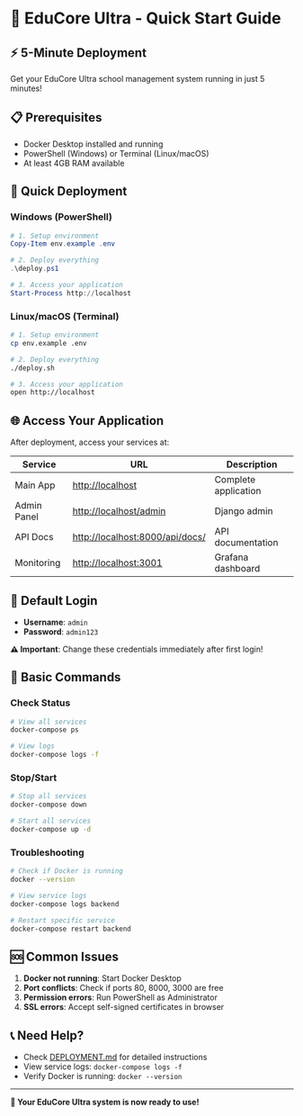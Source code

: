 # 🚀 EduCore Ultra - Quick Start Guide

## ⚡ 5-Minute Deployment

Get your EduCore Ultra school management system running in just 5 minutes!

## 📋 Prerequisites

- Docker Desktop installed and running
- PowerShell (Windows) or Terminal (Linux/macOS)
- At least 4GB RAM available

## 🚀 Quick Deployment

### Windows (PowerShell)

```powershell
# 1. Setup environment
Copy-Item env.example .env

# 2. Deploy everything
.\deploy.ps1

# 3. Access your application
Start-Process http://localhost
```

### Linux/macOS (Terminal)

```bash
# 1. Setup environment
cp env.example .env

# 2. Deploy everything
./deploy.sh

# 3. Access your application
open http://localhost
```

## 🌐 Access Your Application

After deployment, access your services at:

| Service | URL | Description |
|---------|-----|-------------|
| Main App | [http://localhost](http://localhost) | Complete application |
| Admin Panel | [http://localhost/admin](http://localhost/admin) | Django admin |
| API Docs | [http://localhost:8000/api/docs/](http://localhost:8000/api/docs/) | API documentation |
| Monitoring | [http://localhost:3001](http://localhost:3001) | Grafana dashboard |

## 👤 Default Login

- **Username**: `admin`
- **Password**: `admin123`

**⚠️ Important**: Change these credentials immediately after first login!

## 🔧 Basic Commands

### Check Status

```bash
# View all services
docker-compose ps

# View logs
docker-compose logs -f
```

### Stop/Start

```bash
# Stop all services
docker-compose down

# Start all services
docker-compose up -d
```

### Troubleshooting

```bash
# Check if Docker is running
docker --version

# View service logs
docker-compose logs backend

# Restart specific service
docker-compose restart backend
```

## 🆘 Common Issues

1. **Docker not running**: Start Docker Desktop
2. **Port conflicts**: Check if ports 80, 8000, 3000 are free
3. **Permission errors**: Run PowerShell as Administrator
4. **SSL errors**: Accept self-signed certificates in browser

## 📞 Need Help?

- Check [DEPLOYMENT.md](DEPLOYMENT.md) for detailed instructions
- View service logs: `docker-compose logs -f`
- Verify Docker is running: `docker --version`

---

**🎯 Your EduCore Ultra system is now ready to use!**
